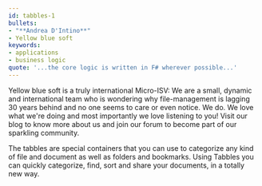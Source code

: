 ```yaml
---
id: tabbles-1
bullets:
- "**Andrea D'Intino**"
- Yellow blue soft
keywords:
- applications
- business logic
quote: '...the core logic is written in F# wherever possible...'
---
```

Yellow blue soft is a truly international Micro-ISV: We are a small, dynamic and international
team who is wondering why file-management is lagging 30 years behind and no one seems to care
or even notice. We do. We love what we're doing and most importantly we love listening to you!
Visit our blog to know more about us and join our forum to become part of our sparkling community.

The tabbles are special containers that you can use to categorize any kind of file and document as
well as folders and bookmarks. Using Tabbles you can quickly categorize, find, sort and share your
documents, in a totally new way.
